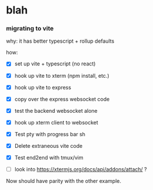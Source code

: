 # blah



### migrating to vite
why: it has better typescript + rollup defaults

how:
- [x] set up vite + typescript (no react)
- [x] hook up vite to xterm (npm install, etc.)
- [x] hook up vite to express
- [x] copy over the express websocket code
- [x] test the backend websocket alone
- [x] hook up xterm client to websocket
- [x] Test pty with progress bar sh
- [x] Delete extraneous vite code
- [x] Test end2end with tmux/vim

- [ ] look into https://xtermjs.org/docs/api/addons/attach/ ? 

Now should have parity with the other example.
